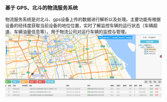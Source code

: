 ### 基于 GPS、北斗的物流服务系统

物流服务系统是对北斗、gps设备上传的数据进行解析以及处理。主要功能有根据设备的经纬度获取当前设备的地位位置，实时了解监控车辆的运行状态（车辆超速、车辆油量信息等）。用于物流公司对运行车辆的监控与管理。
![](imgs/base.png)